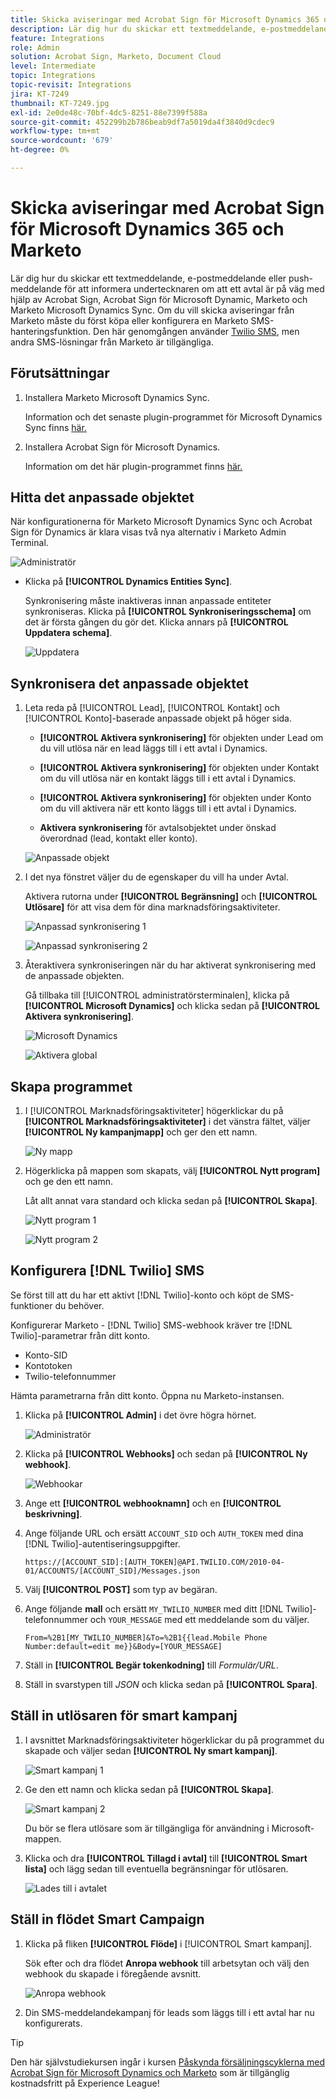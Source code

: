```yaml
---
title: Skicka aviseringar med Acrobat Sign för Microsoft Dynamics 365 och Marketo
description: Lär dig hur du skickar ett textmeddelande, e-postmeddelande eller push-meddelande för att informera undertecknaren om att ett avtal är på väg
feature: Integrations
role: Admin
solution: Acrobat Sign, Marketo, Document Cloud
level: Intermediate
topic: Integrations
topic-revisit: Integrations
jira: KT-7249
thumbnail: KT-7249.jpg
exl-id: 2e0de48c-70bf-4dc5-8251-88e7399f588a
source-git-commit: 452299b2b786beab9df7a5019da4f3840d9cdec9
workflow-type: tm+mt
source-wordcount: '679'
ht-degree: 0%

---
```


# Skicka aviseringar med Acrobat Sign för Microsoft Dynamics 365 och Marketo

Lär dig hur du skickar ett textmeddelande, e-postmeddelande eller push-meddelande för att informera undertecknaren om att ett avtal är på väg med hjälp av Acrobat Sign, Acrobat Sign för Microsoft Dynamic, Marketo och Marketo Microsoft Dynamics Sync. Om du vill skicka aviseringar från Marketo måste du först köpa eller konfigurera en Marketo SMS-hanteringsfunktion. Den här genomgången använder [Twilio SMS](https://launchpoint.marketo.com/twilio/twilio-sms-for-marketo/), men andra SMS-lösningar från Marketo är tillgängliga.

## Förutsättningar

1. Installera Marketo Microsoft Dynamics Sync.

   Information och det senaste plugin-programmet för Microsoft Dynamics Sync finns [här.](https://experienceleague.adobe.com/docs/marketo/using/product-docs/crm-sync/microsoft-dynamics/marketo-plugin-releases-for-microsoft-dynamics.html)

1. Installera Acrobat Sign för Microsoft Dynamics.

   Information om det här plugin-programmet finns [här.](https://helpx.adobe.com/ca/sign/using/microsoft-dynamics-integration-installation-guide.html)

## Hitta det anpassade objektet

När konfigurationerna för Marketo Microsoft Dynamics Sync och Acrobat Sign för Dynamics är klara visas två nya alternativ i Marketo Admin Terminal.

![Administratör](assets/adminTerminal.png)

* Klicka på **[!UICONTROL Dynamics Entities Sync]**.

  Synkronisering måste inaktiveras innan anpassade entiteter synkroniseras. Klicka på **[!UICONTROL Synkroniseringsschema]** om det är första gången du gör det. Klicka annars på **[!UICONTROL Uppdatera schema]**.

  ![Uppdatera](assets/refreshSchema.png)

## Synkronisera det anpassade objektet

1. Leta reda på [!UICONTROL Lead], [!UICONTROL Kontakt] och [!UICONTROL Konto]-baserade anpassade objekt på höger sida.

   * **[!UICONTROL Aktivera synkronisering]** för objekten under Lead om du vill utlösa när en lead läggs till i ett avtal i Dynamics.

   * **[!UICONTROL Aktivera synkronisering]** för objekten under Kontakt om du vill utlösa när en kontakt läggs till i ett avtal i Dynamics.

   * **[!UICONTROL Aktivera synkronisering]** för objekten under Konto om du vill aktivera när ett konto läggs till i ett avtal i Dynamics.

   * **Aktivera synkronisering** för avtalsobjektet under önskad överordnad (lead, kontakt eller konto).

   ![Anpassade objekt](assets/enableSyncDynamics.png)

1. I det nya fönstret väljer du de egenskaper du vill ha under Avtal.

   Aktivera rutorna under **[!UICONTROL Begränsning]** och **[!UICONTROL Utlösare]** för att visa dem för dina marknadsföringsaktiviteter.

   ![Anpassad synkronisering 1](assets/entitySync1.png)

   ![Anpassad synkronisering 2](assets/entitySync2.png)

1. Återaktivera synkroniseringen när du har aktiverat synkronisering med de anpassade objekten.

   Gå tillbaka till [!UICONTROL administratörsterminalen], klicka på **[!UICONTROL Microsoft Dynamics]** och klicka sedan på **[!UICONTROL Aktivera synkronisering]**.

   ![Microsoft Dynamics](assets/microsoftDynamics.png)

   ![Aktivera global](assets/enableGlobalDynamics.png)

## Skapa programmet

1. I [!UICONTROL Marknadsföringsaktiviteter] högerklickar du på **[!UICONTROL Marknadsföringsaktiviteter]** i det vänstra fältet, väljer **[!UICONTROL Ny kampanjmapp]** och ger den ett namn.

   ![Ny mapp](assets/newFolder.png)

1. Högerklicka på mappen som skapats, välj **[!UICONTROL Nytt program]** och ge den ett namn.

   Låt allt annat vara standard och klicka sedan på **[!UICONTROL Skapa]**.

   ![Nytt program 1](assets/newProgram1.png)

   ![Nytt program 2](assets/newProgram2.png)

## Konfigurera [!DNL Twilio] SMS

Se först till att du har ett aktivt [!DNL Twilio]-konto och köpt de SMS-funktioner du behöver.

Konfigurerar Marketo - [!DNL Twilio] SMS-webhook kräver tre [!DNL Twilio]-parametrar från ditt konto.

* Konto-SID
* Kontotoken
* Twilio-telefonnummer

Hämta parametrarna från ditt konto. Öppna nu Marketo-instansen.

1. Klicka på **[!UICONTROL Admin]** i det övre högra hörnet.

   ![Administratör](assets/adminTab.png)

1. Klicka på **[!UICONTROL Webhooks]** och sedan på **[!UICONTROL Ny webhook]**.

   ![Webhookar](assets/webhooks.png)

1. Ange ett **[!UICONTROL webhooknamn]** och en **[!UICONTROL beskrivning]**.

1. Ange följande URL och ersätt `ACCOUNT_SID` och `AUTH_TOKEN` med dina [!DNL Twilio]-autentiseringsuppgifter.

   ```
   https://[ACCOUNT_SID]:[AUTH_TOKEN]@API.TWILIO.COM/2010-04-01/ACCOUNTS/[ACCOUNT_SID]/Messages.json
   ```

1. Välj **[!UICONTROL POST]** som typ av begäran.

1. Ange följande **mall** och ersätt `MY_TWILIO_NUMBER` med ditt [!DNL Twilio]-telefonnummer och `YOUR_MESSAGE` med ett meddelande som du väljer.

   ```
   From=%2B1[MY_TWILIO_NUMBER]&To=%2B1{{lead.Mobile Phone Number:default=edit me}}&Body=[YOUR_MESSAGE]
   ```

1. Ställ in **[!UICONTROL Begär tokenkodning]** till *Formulär/URL*.

1. Ställ in svarstypen till *JSON* och klicka sedan på **[!UICONTROL Spara]**.

## Ställ in utlösaren för smart kampanj

1. I avsnittet Marknadsföringsaktiviteter högerklickar du på programmet du skapade och väljer sedan **[!UICONTROL Ny smart kampanj]**.

   ![Smart kampanj 1](assets/smartCampaign1.png)

1. Ge den ett namn och klicka sedan på **[!UICONTROL Skapa]**.

   ![Smart kampanj 2](assets/smartCampaign3.png)

   Du bör se flera utlösare som är tillgängliga för användning i Microsoft-mappen.

1. Klicka och dra **[!UICONTROL Tillagd i avtal]** till **[!UICONTROL Smart lista]** och lägg sedan till eventuella begränsningar för utlösaren.

   ![Lades till i avtalet](assets/addedToAgreementDynamics.png)

## Ställ in flödet Smart Campaign

1. Klicka på fliken **[!UICONTROL Flöde]** i [!UICONTROL Smart kampanj].

   Sök efter och dra flödet **Anropa webhook** till arbetsytan och välj den webhook du skapade i föregående avsnitt.

   ![Anropa webhook](assets/callWebhook.png)

1. Din SMS-meddelandekampanj för leads som läggs till i ett avtal har nu konfigurerats.
>[!TIP]
>
>Den här självstudiekursen ingår i kursen [Påskynda försäljningscyklerna med Acrobat Sign för Microsoft Dynamics och Marketo](https://experienceleague.adobe.com/?recommended=Sign-U-1-2021.1) som är tillgänglig kostnadsfritt på Experience League!